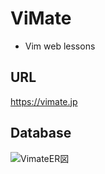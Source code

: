 # ViMate
- Vim web lessons

## URL
https://vimate.jp

## Database
![VimateER図](https://user-images.githubusercontent.com/68991732/103157178-bc7f0c80-47f3-11eb-8318-06ebac3ee09e.png)

